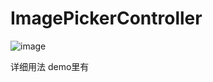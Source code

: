 # ImagePickerController

 ![image](https://github.com/ZhuoChenMing/ImageCropper/blob/master/sc.png)
 
 
 详细用法 demo里有
